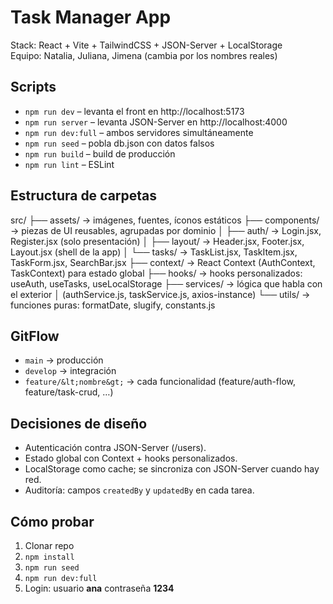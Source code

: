 # Task Manager App

Stack: React + Vite + TailwindCSS + JSON-Server + LocalStorage  
Equipo: Natalia, Juliana, Jimena (cambia por los nombres reales)

## Scripts
- `npm run dev` – levanta el front en http://localhost:5173  
- `npm run server` – levanta JSON-Server en http://localhost:4000  
- `npm run dev:full` – ambos servidores simultáneamente  
- `npm run seed` – pobla db.json con datos falsos  
- `npm run build` – build de producción  
- `npm run lint` – ESLint  

## Estructura de carpetas
src/
├── assets/          → imágenes, fuentes, íconos estáticos
├── components/      → piezas de UI reusables, agrupadas por dominio
│   ├── auth/        → Login.jsx, Register.jsx (solo presentación)
│   ├── layout/      → Header.jsx, Footer.jsx, Layout.jsx (shell de la app)
│   └── tasks/       → TaskList.jsx, TaskItem.jsx, TaskForm.jsx, SearchBar.jsx
├── context/         → React Context (AuthContext, TaskContext) para estado global
├── hooks/           → hooks personalizados: useAuth, useTasks, useLocalStorage
├── services/        → lógica que habla con el exterior
│                     (authService.js, taskService.js, axios-instance)
└── utils/           → funciones puras: formatDate, slugify, constants.js

## GitFlow
- `main` → producción  
- `develop` → integración  
- `feature/&lt;nombre&gt;` → cada funcionalidad (feature/auth-flow, feature/task-crud, …)

## Decisiones de diseño
- Autenticación contra JSON-Server (/users).  
- Estado global con Context + hooks personalizados.  
- LocalStorage como cache; se sincroniza con JSON-Server cuando hay red.  
- Auditoría: campos `createdBy` y `updatedBy` en cada tarea.

## Cómo probar
1. Clonar repo  
2. `npm install`  
3. `npm run seed`  
4. `npm run dev:full`  
5. Login: usuario **ana** contraseña **1234**